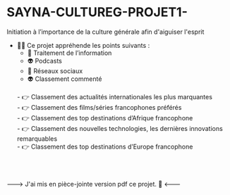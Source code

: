 # SAYNA-CULTUREG-PROJET1-

Initiation à l’importance de la culture générale afin d'aiguiser l'esprit 

- 💁‍♀️ Ce projet appréhende les points suivants : 
  - 👾 Traitement de l’information 
  - 👽 Podcasts 
  - 👾 Réseaux sociaux 
  - 👽 Classement commenté 
  <br>
        - 👉 Classement des actualités internationales les plus marquantes <br>
        - 👉 Classement des films/séries francophones préférés <br>
        - 👉 Classement des top destinations d’Afrique francophone <br>
        - 👉 Classement des nouvelles technologies, les dernières innovations remarquables <br>
        - 👉 Classement des top destinations d’Europe francophone <br>
 <br><br>
 
---> J'ai mis en pièce-jointe version pdf ce projet. 📌 <---
